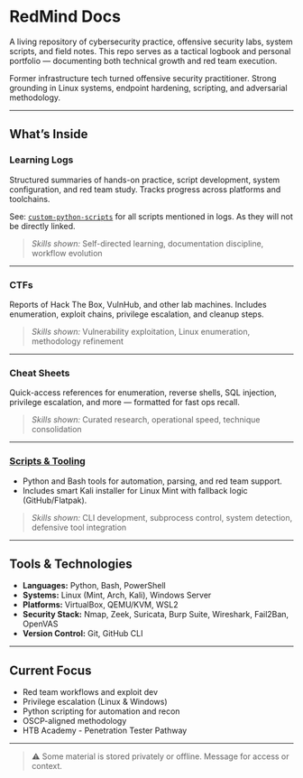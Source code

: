 # RedMind Docs

A living repository of cybersecurity practice, offensive security labs, system scripts, and field notes. This repo serves as a tactical logbook and personal portfolio — documenting both technical growth and red team execution.

Former infrastructure tech turned offensive security practitioner. Strong grounding in Linux systems, endpoint hardening, scripting, and adversarial methodology.

---

## What’s Inside

### Learning Logs

Structured summaries of hands-on practice, script development, system configuration, and red team study. Tracks progress across platforms and toolchains.

See: [`custom-python-scripts`](https://github.com/mermehr/custom-python-scripts/) for all scripts mentioned in logs. As they will not be directly linked.

> _Skills shown:_ Self-directed learning, documentation discipline, workflow evolution

---

### CTFs

Reports of Hack The Box, VulnHub, and other lab machines. Includes enumeration, exploit chains, privilege escalation, and cleanup steps.

> _Skills shown:_ Vulnerability exploitation, Linux enumeration, methodology refinement

---

### Cheat Sheets

Quick-access references for enumeration, reverse shells, SQL injection, privilege escalation, and more — formatted for fast ops recall.

> _Skills shown:_ Curated research, operational speed, technique consolidation

---

### [Scripts & Tooling](https://github.com/mermehr/custom-python-scripts)

- Python and Bash tools for automation, parsing, and red team support.
- Includes smart Kali installer for Linux Mint with fallback logic (GitHub/Flatpak).
  
> _Skills shown:_ CLI development, subprocess control, system detection, defensive tool integration

---

## Tools & Technologies

- **Languages:** Python, Bash, PowerShell  
- **Systems:** Linux (Mint, Arch, Kali), Windows Server  
- **Platforms:** VirtualBox, QEMU/KVM, WSL2  
- **Security Stack:** Nmap, Zeek, Suricata, Burp Suite, Wireshark, Fail2Ban, OpenVAS  
- **Version Control:** Git, GitHub CLI

---

## Current Focus

- Red team workflows and exploit dev
- Privilege escalation (Linux & Windows)
- Python scripting for automation and recon
- OSCP-aligned methodology
- HTB Academy - Penetration Tester Pathway

---

> ⚠️ Some material is stored privately or offline. Message for access or context.
